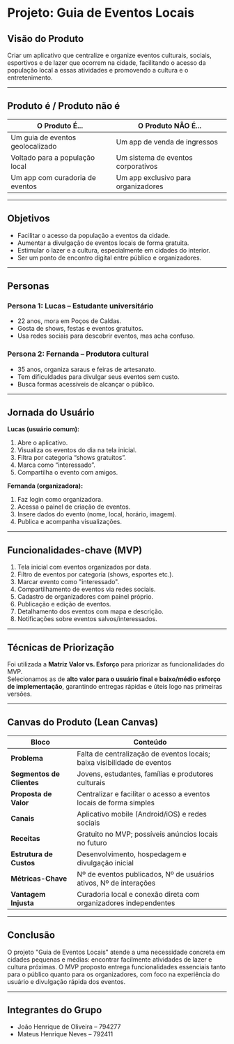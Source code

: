 # Projeto: Guia de Eventos Locais

## Visão do Produto
Criar um aplicativo que centralize e organize eventos culturais, sociais, esportivos e de lazer que ocorrem na cidade, facilitando o acesso da população local a essas atividades e promovendo a cultura e o entretenimento.

---

## Produto é / Produto não é
| O Produto É...                    | O Produto NÃO É...                   |
|----------------------------------|--------------------------------------|
| Um guia de eventos geolocalizado | Um app de venda de ingressos         |
| Voltado para a população local   | Um sistema de eventos corporativos   |
| Um app com curadoria de eventos  | Um app exclusivo para organizadores  |

---

## Objetivos
- Facilitar o acesso da população a eventos da cidade.
- Aumentar a divulgação de eventos locais de forma gratuita.
- Estimular o lazer e a cultura, especialmente em cidades do interior.
- Ser um ponto de encontro digital entre público e organizadores.

---

## Personas

### Persona 1: Lucas – Estudante universitário
- 22 anos, mora em Poços de Caldas.
- Gosta de shows, festas e eventos gratuitos.
- Usa redes sociais para descobrir eventos, mas acha confuso.

### Persona 2: Fernanda – Produtora cultural
- 35 anos, organiza saraus e feiras de artesanato.
- Tem dificuldades para divulgar seus eventos sem custo.
- Busca formas acessíveis de alcançar o público.

---

## Jornada do Usuário

**Lucas (usuário comum):**
1. Abre o aplicativo.
2. Visualiza os eventos do dia na tela inicial.
3. Filtra por categoria “shows gratuitos”.
4. Marca como “interessado”.
5. Compartilha o evento com amigos.

**Fernanda (organizadora):**
1. Faz login como organizadora.
2. Acessa o painel de criação de eventos.
3. Insere dados do evento (nome, local, horário, imagem).
4. Publica e acompanha visualizações.

---

## Funcionalidades-chave (MVP)

1. Tela inicial com eventos organizados por data.
2. Filtro de eventos por categoria (shows, esportes etc.).
3. Marcar evento como "interessado".
4. Compartilhamento de eventos via redes sociais.
5. Cadastro de organizadores com painel próprio.
6. Publicação e edição de eventos.
7. Detalhamento dos eventos com mapa e descrição.
8. Notificações sobre eventos salvos/interessados.

---

## Técnicas de Priorização

Foi utilizada a **Matriz Valor vs. Esforço** para priorizar as funcionalidades do MVP.  
Selecionamos as de **alto valor para o usuário final e baixo/médio esforço de implementação**, garantindo entregas rápidas e úteis logo nas primeiras versões.

---

## Canvas do Produto (Lean Canvas)

| Bloco                          | Conteúdo                                                                 |
|-------------------------------|--------------------------------------------------------------------------|
| **Problema**                  | Falta de centralização de eventos locais; baixa visibilidade de eventos |
| **Segmentos de Clientes**     | Jovens, estudantes, famílias e produtores culturais                      |
| **Proposta de Valor**         | Centralizar e facilitar o acesso a eventos locais de forma simples       |
| **Canais**                    | Aplicativo mobile (Android/iOS) e redes sociais                          |
| **Receitas**                  | Gratuito no MVP; possíveis anúncios locais no futuro                     |
| **Estrutura de Custos**       | Desenvolvimento, hospedagem e divulgação inicial                         |
| **Métricas-Chave**            | Nº de eventos publicados, Nº de usuários ativos, Nº de interações        |
| **Vantagem Injusta**          | Curadoria local e conexão direta com organizadores independentes         |

---

## Conclusão

O projeto "Guia de Eventos Locais" atende a uma necessidade concreta em cidades pequenas e médias: encontrar facilmente atividades de lazer e cultura próximas. O MVP proposto entrega funcionalidades essenciais tanto para o público quanto para os organizadores, com foco na experiência do usuário e divulgação rápida dos eventos.

---

## Integrantes do Grupo

- João Henrique de Oliveira – 794277
- Mateus Henrique Neves – 792411

